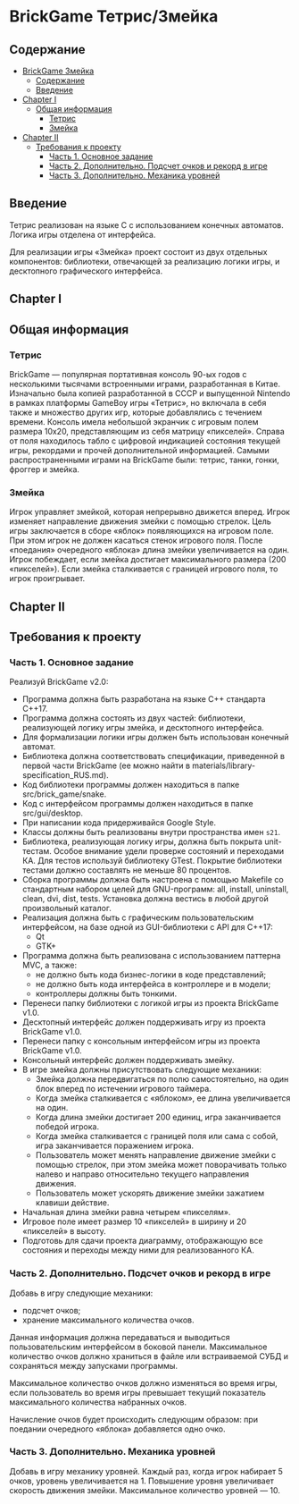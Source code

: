 # BrickGame Тетрис/Змейка

## Содержание

- [BrickGame Змейка](#brickgame-змейка)
  - [Содержание](#содержание)
  - [Введение](#введение)
- [Chapter I](#chapter-i)
  - [Общая информация](#общая-информация)
    - [Тетрис](#тетрис)
    - [Змейка](#змейка)
- [Chapter II](#chapter-ii)
  - [Требования к проекту](#требования-к-проекту)
    - [Часть 1. Основное задание](#часть-1-основное-задание)
    - [Часть 2. Дополнительно. Подсчет очков и рекорд в игре](#часть-2-дополнительно-подсчет-очков-и-рекорд-в-игре)
    - [Часть 3. Дополнительно. Механика уровней](#часть-3-дополнительно-механика-уровней)

## Введение
Тетрис реализован на языке С с использованием конечных автоматов. Логика игры отделена от интерфейса. 

Для реализации игры «Змейка» проект состоит из двух отдельных компонентов: библиотеки, отвечающей за реализацию логики игры, и десктопного графического интерфейса.

## Chapter I 
## Общая информация

### Тетрис

BrickGame — популярная портативная консоль 90-ых годов с несколькими тысячами встроенными играми, разработанная в Китае. Изначально была копией разработанной в СССР и выпущенной Nintendo в рамках платформы GameBoy игры «Тетрис», но включала в себя также и множество других игр, которые добавлялись с течением времени. Консоль имела небольшой экранчик с игровым полем размера 10х20, представляющим из себя матрицу «пикселей». Справа от поля находилось табло с цифровой индикацией состояния текущей игры, рекордами и прочей дополнительной информацией. Самыми распространенными играми на BrickGame были: тетрис, танки, гонки, фроггер и змейка.

### Змейка

Игрок управляет змейкой, которая непрерывно движется вперед. Игрок изменяет направление движения змейки с помощью стрелок. Цель игры заключается в сборе «яблок» появляющихся на игровом поле. При этом игрок не должен касаться стенок игрового поля. После «поедания» очередного «яблока» длина змейки увеличивается на один. Игрок побеждает, если змейка достигает максимального размера (200 «пикселей»). Если змейка сталкивается с границей игрового поля, то игрок проигрывает.

## Chapter II 
## Требования к проекту

### Часть 1. Основное задание

Реализуй BrickGame v2.0:

- Программа должна быть разработана на языке C++ стандарта C++17.
- Программа должна состоять из двух частей: библиотеки, реализующей логику игры змейка, и десктопного интерфейса.
- Для формализации логики игры должен быть использован конечный автомат.
- Библиотека должна соответствовать спецификации, приведенной в первой части BrickGame (ее можно найти в materials/library-specification_RUS.md).
- Код библиотеки программы должен находиться в папке src/brick_game/snake.
- Код с интерфейсом программы должен находиться в папке src/gui/desktop.
- При написании кода придерживайся Google Style.
- Классы должны быть реализованы внутри пространства имен `s21`.
- Библиотека, реализующая логику игры, должна быть покрыта unit-тестам. Особое внимание удели проверке состояний и переходами КА. Для тестов используй библиотеку GTest. Покрытие библиотеки тестами должно составлять не меньше 80 процентов.
- Сборка программы должна быть настроена с помощью Makefile со стандартным набором целей для GNU-программ: all, install, uninstall, clean, dvi, dist, tests. Установка должна вестись в любой другой произвольный каталог.
- Реализация должна быть с графическим пользовательским интерфейсом, на базе одной из GUI-библиотеки с API для C++17:
  - Qt
  - GTK+
- Программа должна быть реализована с использованием паттерна MVC, а также:
  - не должно быть кода бизнес-логики в коде представлений;
  - не должно быть кода интерфейса в контроллере и в модели;
  - контроллеры должны быть тонкими.
- Перенеси папку библиотеки с логикой игры из проекта BrickGame v1.0.
- Десктопный интерфейс должен поддерживать игру из проекта BrickGame v1.0.
- Перенеси папку с консольным интерфейсом игры из проекта BrickGame v1.0.
- Консольный интерфейс должен поддерживать змейку.
- В игре змейка должны присутствовать следующие механики:
  - Змейка должна передвигаться по полю самостоятельно, на один блок вперед по истечении игрового таймера.
  - Когда змейка сталкивается с «яблоком», ее длина увеличивается на один.
  - Когда длина змейки достигает 200 единиц, игра заканчивается победой игрока.
  - Когда змейка сталкивается с границей поля или сама с собой, игра заканчивается поражением игрока.
  - Пользователь может менять направление движение змейки с помощью стрелок, при этом змейка может поворачивать только налево и направо относительно текущего направления движения.
  - Пользователь может ускорять движение змейки зажатием клавиши действие.
- Начальная длина змейки равна четырем «пикселям».
- Игровое поле имеет размер 10 «пикселей» в ширину и 20 «пикселей» в высоту.
- Подготовь для сдачи проекта диаграмму, отображающую все состояния и переходы между ними для реализованного КА.

### Часть 2. Дополнительно. Подсчет очков и рекорд в игре

Добавь в игру следующие механики:

- подсчет очков;
- хранение максимального количества очков.

Данная информация должна передаваться и выводиться пользовательским интерфейсом в боковой панели. Максимальное количество очков должно храниться в файле или встраиваемой СУБД и сохраняться между запусками программы.

Максимальное количество очков должно изменяться во время игры, если пользователь во время игры превышает текущий показатель максимального количества набранных очков.

Начисление очков будет происходить следующим образом: при поедании очередного «яблока» добавляется одно очко.

### Часть 3. Дополнительно. Механика уровней

Добавь в игру механику уровней. Каждый раз, когда игрок набирает 5 очков, уровень увеличивается на 1. Повышение уровня увеличивает скорость движения змейки. Максимальное количество уровней — 10.
